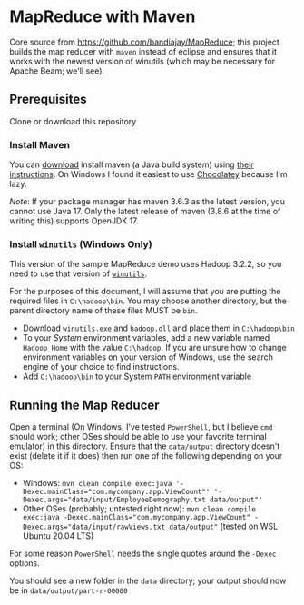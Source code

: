 # MapReduce with Maven

Core source from <https://github.com/bandiajay/MapReduce>; this project builds the map reducer with `maven` instead of eclipse and ensures that it works with the newest version of winutils (which may be necessary for Apache Beam; we'll see).

## Prerequisites

Clone or download this repository

### Install Maven

You can [download](https://maven.apache.org/download.cgi) install maven (a Java build system) using [their instructions](https://maven.apache.org/install.html).
On Windows I found it easiest to use [Chocolatey](https://chocolatey.org/) because I'm lazy.

_Note_: If your package manager has maven 3.6.3 as the latest version, you cannot use Java 17.  Only the latest release of maven (3.8.6 at the time of writing this) supports OpenJDK 17.

### Install `winutils` (Windows Only)

This version of the sample MapReduce demo uses Hadoop 3.2.2, so you need to use that version of [`winutils`](https://github.com/cdarlint/winutils/tree/master/hadoop-3.2.2/bin).

For the purposes of this document, I will assume that you are putting the required files in `C:\hadoop\bin`.  You may choose another directory, but the parent directory name of these files MUST be `bin`.

* Download `winutils.exe` and `hadoop.dll` and place them in `C:\hadoop\bin`
* To your _System_ environment variables, add a new variable named `Hadoop_Home` with the value `C:\hadoop`.  If you are unsure how to change environment variables on your version of Windows, use the search engine of your choice to find instructions.
* Add `C:\hadoop\bin` to your System `PATH` environment variable

## Running the Map Reducer

Open a terminal (On Windows, I've tested `PowerShell`, but I believe `cmd` should work; other OSes should be able to use your favorite terminal emulator) in this directory.
Ensure that the `data/output` directory doesn't exist (delete it if it does) then run one of the following depending on your OS:

* Windows: `mvn clean compile exec:java '-Dexec.mainClass="com.mycompany.app.ViewCount"' '-Dexec.args="data/input/EmployeeDemography.txt data/output"'`
* Other OSes (probably; untested right now): `mvn clean compile exec:java -Dexec.mainClass="com.mycompany.app.ViewCount" -Dexec.args="data/input/rawViews.txt data/output"` (tested on WSL Ubuntu 20.04 LTS)

For some reason `PowerShell` needs the single quotes around the `-Dexec` options.

You should see a new folder in the `data` directory; your output should now be in `data/output/part-r-00000`
